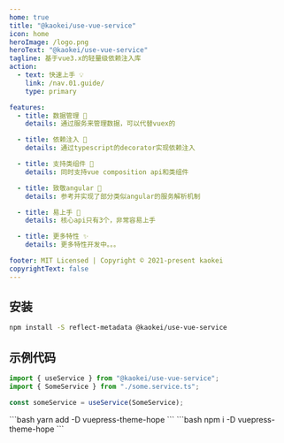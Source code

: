 ```yaml
---
home: true
title: "@kaokei/use-vue-service"
icon: home
heroImage: /logo.png
heroText: "@kaokei/use-vue-service"
tagline: 基于vue3.x的轻量级依赖注入库
action:
  - text: 快速上手 💡
    link: /nav.01.guide/
    type: primary

features:
  - title: 数据管理 🔐
    details: 通过服务来管理数据，可以代替vuex的

  - title: 依赖注入 🎨
    details: 通过typescript的decorator实现依赖注入

  - title: 支持类组件 🔧
    details: 同时支持vue composition api和类组件

  - title: 致敬angular 📡
    details: 参考并实现了部分类似angular的服务解析机制

  - title: 易上手 🌙
    details: 核心api只有3个，非常容易上手

  - title: 更多特性 ✨
    details: 更多特性开发中。。。

footer: MIT Licensed | Copyright © 2021-present kaokei
copyrightText: false
---
```


## 安装

```sh
npm install -S reflect-metadata @kaokei/use-vue-service
```

## 示例代码

```ts
import { useService } from "@kaokei/use-vue-service";
import { SomeService } from "./some.service.ts";

const someService = useService(SomeService);
```

<CodeGroup>
<CodeGroupItem title="yarn">
```bash
yarn add -D vuepress-theme-hope
```
</CodeGroupItem>

<CodeGroupItem title="npm">
```bash
npm i -D vuepress-theme-hope
```
</CodeGroupItem>
</CodeGroup>

<Vssue title="About use-vue-service library" />
